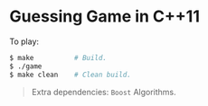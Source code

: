 # Guessing Game in C++11

To play:

```bash
$ make          # Build.
$ ./game
$ make clean    # Clean build.
```

> Extra dependencies: `Boost` Algorithms.
